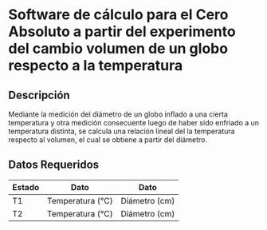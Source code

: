 # Software de cálculo para el Cero Absoluto a partir del experimento del cambio volumen de un globo respecto a la temperatura

## Descripción

Mediante la medición del diámetro de un globo inflado a una cierta temperatura y otra medición consecuente luego de haber sido enfriado a un temperatura distinta, se calcula una relación lineal del la temperatura respecto al volumen, el cual se obtiene a partir del diámetro.

## Datos Requeridos

| Estado | Dato             | Dato          |
| ------ | ---------------- | ------------- |
| T1     | Temperatura (°C) | Diámetro (cm) |
| T2     | Temperatura (°C) | Diámetro (cm) |
